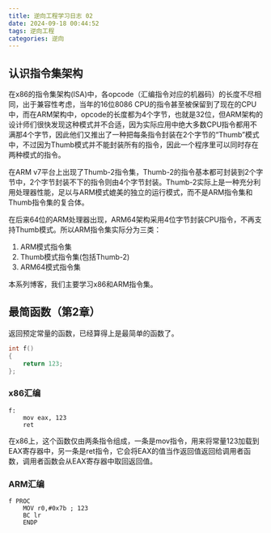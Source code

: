 ```yaml
---
title: 逆向工程学习日志 02
date: 2024-09-18 00:44:52
tags: 逆向工程
categories: 逆向
---
```


## 认识指令集架构

在x86的指令集架构(ISA)中，各opcode（汇编指令对应的机器码）的长度不尽相同，出于兼容性考虑，当年的16位8086 CPU的指令甚至被保留到了现在的CPU中，而在ARM架构中，opcode的长度都为4个字节，也就是32位，但ARM架构的设计师们很快发现这种模式并不合适，因为实际应用中绝大多数CPU指令都用不满那4个字节，因此他们又推出了一种把每条指令封装在2个字节的“Thumb”模式中，不过因为Thumb模式并不能封装所有的指令，因此一个程序里可以同时存在两种模式的指令。

在ARM v7平台上出现了Thumb-2指令集，Thumb-2的指令基本都可封装到2个字节中，2个字节封装不下的指令则由4个字节封装。Thumb-2实际上是一种充分利用处理器性能，足以与ARM模式媲美的独立的运行模式，而不是ARM指令集和Thumb指令集的复合体。

在后来64位的ARM处理器出现，ARM64架构采用4位字节封装CPU指令，不再支持Thumb模式。所以ARM指令集实际分为三类：

1. ARM模式指令集
2. Thumb模式指令集(包括Thumb-2)
3. ARM64模式指令集

本系列博客，我们主要学习x86和ARM指令集。

## 最简函数（第2章）

返回预定常量的函数，已经算得上是最简单的函数了。

```c
int f()
{
    return 123;
};
```

### x86汇编

```assembly
f:
    mov eax, 123
    ret
```

在x86上，这个函数仅由两条指令组成，一条是mov指令，用来将常量123加载到EAX寄存器中，另一条是ret指令，它会将EAX的值当作返回值返回给调用者函数，调用者函数会从EAX寄存器中取回返回值。

### ARM汇编

```assembly
f PROC
    MOV r0,#0x7b ; 123
    BC lr
    ENDP
```

